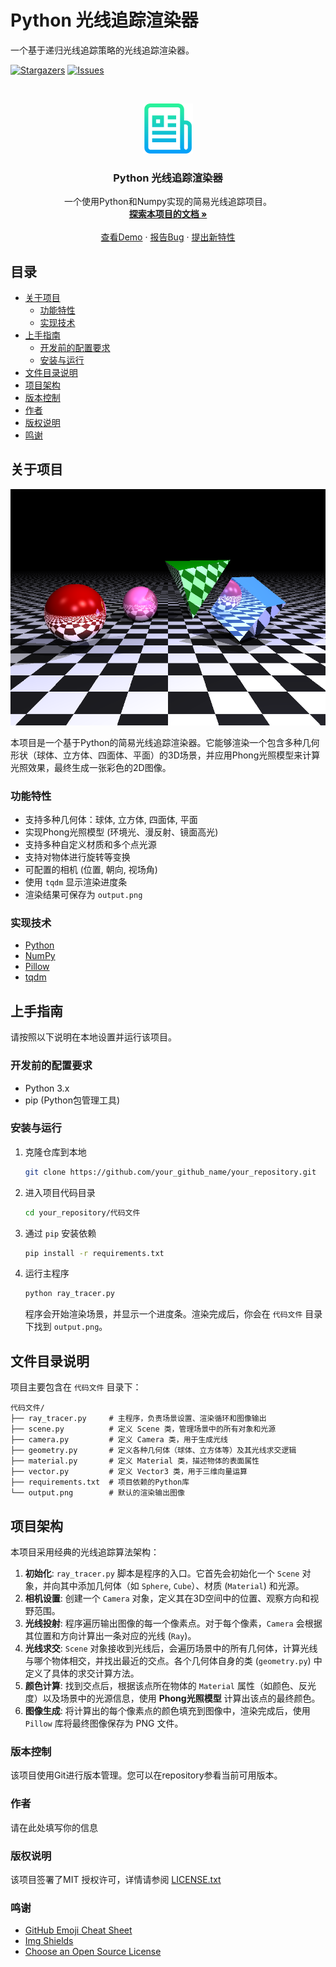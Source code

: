 # Python 光线追踪渲染器

一个基于递归光线追踪策略的光线追踪渲染器。

<!-- PROJECT SHIELDS -->

[![Stargazers][stars-shield]][stars-url]
[![Issues][issues-shield]][issues-url]

<!-- PROJECT LOGO -->
<br />
<p align="center">
  <a href="https://github.com/CUC-ZIHANG-LIU/ray-tracing/">
    <img src="images/logo.png" alt="Logo" width="80" height="80">
  </a>

  <h3 align="center">Python 光线追踪渲染器</h3>

  <p align="center">
    一个使用Python和Numpy实现的简易光线追踪项目。
    <br />
    <a href="https://github.com/CUC-ZIHANG-LIU/ray-tracing/"><strong>探索本项目的文档 »</strong></a>
    <br />
    <br />
    <a href="#">查看Demo</a>
    ·
    <a href="https://github.com/CUC-ZIHANG-LIU/ray-tracing/issues">报告Bug</a>
    ·
    <a href="https://github.com/CUC-ZIHANG-LIU/ray-tracing/issues">提出新特性</a>
  </p>
</p>

## 目录

- [关于项目](#关于项目)
  - [功能特性](#功能特性)
  - [实现技术](#实现技术)
- [上手指南](#上手指南)
  - [开发前的配置要求](#开发前的配置要求)
  - [安装与运行](#安装与运行)
- [文件目录说明](#文件目录说明)
- [项目架构](#项目架构)
- [版本控制](#版本控制)
- [作者](#作者)
- [版权说明](#版权说明)
- [鸣谢](#鸣谢)

## 关于项目

![渲染输出示例](images/output.png)

本项目是一个基于Python的简易光线追踪渲染器。它能够渲染一个包含多种几何形状（球体、立方体、四面体、平面）的3D场景，并应用Phong光照模型来计算光照效果，最终生成一张彩色的2D图像。

### 功能特性
*   支持多种几何体：球体, 立方体, 四面体, 平面
*   实现Phong光照模型 (环境光、漫反射、镜面高光)
*   支持多种自定义材质和多个点光源
*   支持对物体进行旋转等变换
*   可配置的相机 (位置, 朝向, 视场角)
*   使用 `tqdm` 显示渲染进度条
*   渲染结果可保存为 `output.png`

### 实现技术
*   [Python](https://www.python.org/)
*   [NumPy](https://numpy.org/)
*   [Pillow](https://python-pillow.org/)
*   [tqdm](https://github.com/tqdm/tqdm)

## 上手指南

请按照以下说明在本地设置并运行该项目。

### 开发前的配置要求
- Python 3.x
- pip (Python包管理工具)

### 安装与运行

1.  克隆仓库到本地
    ```sh
    git clone https://github.com/your_github_name/your_repository.git
    ```
2.  进入项目代码目录
    ```sh
    cd your_repository/代码文件
    ```
3.  通过 `pip` 安装依赖
    ```sh
    pip install -r requirements.txt
    ```
4.  运行主程序
    ```sh
    python ray_tracer.py
    ```
    程序会开始渲染场景，并显示一个进度条。渲染完成后，你会在 `代码文件` 目录下找到 `output.png`。

## 文件目录说明
项目主要包含在 `代码文件` 目录下：
```
代码文件/
├── ray_tracer.py     # 主程序，负责场景设置、渲染循环和图像输出
├── scene.py          # 定义 Scene 类，管理场景中的所有对象和光源
├── camera.py         # 定义 Camera 类，用于生成光线
├── geometry.py       # 定义各种几何体（球体、立方体等）及其光线求交逻辑
├── material.py       # 定义 Material 类，描述物体的表面属性
├── vector.py         # 定义 Vector3 类，用于三维向量运算
├── requirements.txt  # 项目依赖的Python库
└── output.png        # 默认的渲染输出图像
```

## 项目架构
本项目采用经典的光线追踪算法架构：
1.  **初始化**: `ray_tracer.py` 脚本是程序的入口。它首先会初始化一个 `Scene` 对象，并向其中添加几何体（如 `Sphere`, `Cube`）、材质 (`Material`) 和光源。
2.  **相机设置**: 创建一个 `Camera` 对象，定义其在3D空间中的位置、观察方向和视野范围。
3.  **光线投射**: 程序遍历输出图像的每一个像素点。对于每个像素，`Camera` 会根据其位置和方向计算出一条对应的光线 (`Ray`)。
4.  **光线求交**: `Scene` 对象接收到光线后，会遍历场景中的所有几何体，计算光线与哪个物体相交，并找出最近的交点。各个几何体自身的类 (`geometry.py`) 中定义了具体的求交计算方法。
5.  **颜色计算**: 找到交点后，根据该点所在物体的 `Material` 属性（如颜色、反光度）以及场景中的光源信息，使用 **Phong光照模型** 计算出该点的最终颜色。
6.  **图像生成**: 将计算出的每个像素点的颜色填充到图像中，渲染完成后，使用 `Pillow` 库将最终图像保存为 PNG 文件。

### 版本控制

该项目使用Git进行版本管理。您可以在repository参看当前可用版本。

### 作者

请在此处填写你的信息

### 版权说明

该项目签署了MIT 授权许可，详情请参阅 [LICENSE.txt](LICENSE.txt)

### 鸣谢

- [GitHub Emoji Cheat Sheet](https://www.webpagefx.com/tools/emoji-cheat-sheet)
- [Img Shields](https://shields.io)
- [Choose an Open Source License](https://choosealicense.com)

<!-- links -->
[stars-shield]: https://img.shields.io/github/stars/shaojintian/Best_README_template.svg?style=flat-square
[stars-url]: https://github.com/shaojintian/Best_README_template/stargazers
[issues-shield]: https://img.shields.io/github/issues/shaojintian/Best_README_template.svg?style=flat-square
[issues-url]: https://img.shields.io/github/issues/shaojintian/Best_README_template.svg
[license-shield]: https://img.shields.io/github/license/shaojintian/Best_README_template.svg?style=flat-square
[license-url]: https://github.com/shaojintian/Best_README_template/blob/master/LICENSE.txt




